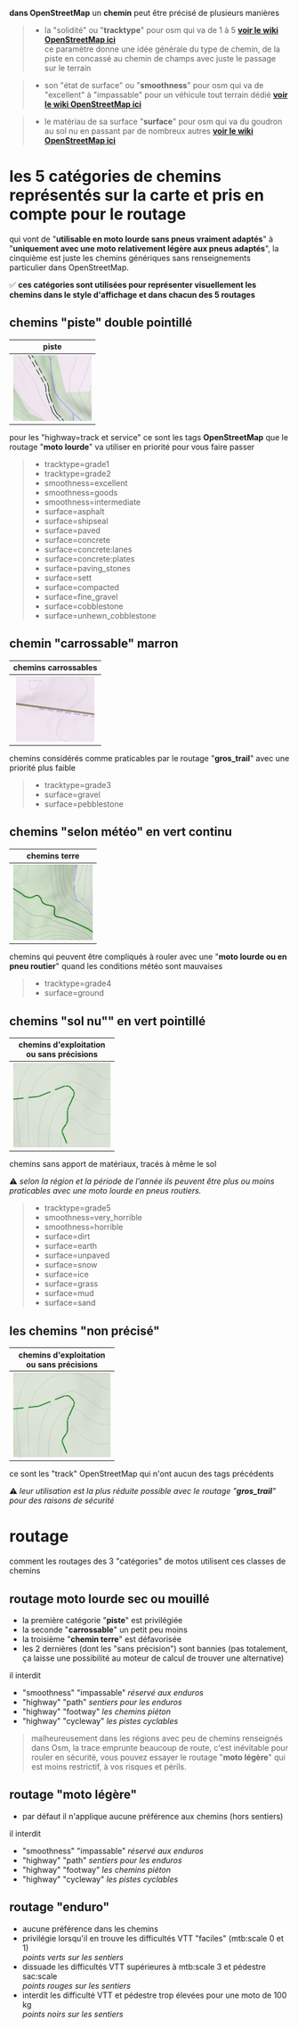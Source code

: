 **dans OpenStreetMap**
un **chemin** peut être précisé de plusieurs manières
> - la "solidité" ou "**tracktype**" pour osm qui va de 1 à 5 **[voir le wiki OpenStreetMap ici](https://wiki.openstreetmap.org/wiki/FR:Key:tracktype)**<br> ce paramètre donne une idée générale du type de chemin, de la piste en concassé au chemin de champs avec juste le passage sur le terrain

> - son "état de surface" ou "**smoothness**" pour osm qui va de "excellent" à "impassable" pour un véhicule tout terrain dédié **[voir le wiki OpenStreetMap ici](https://wiki.openstreetmap.org/wiki/Key:smoothness)**

> - le matériau de sa surface "**surface**" pour osm qui va du goudron au sol nu en passant par de nombreux autres **[voir le wiki OpenStreetMap ici](https://wiki.openstreetmap.org/wiki/FR:Key:surface)**

# les 5 catégories de chemins représentés sur la carte et pris en compte pour le routage
qui vont de "**utilisable en moto lourde sans pneus vraiment adaptés**" à "**uniquement avec une moto relativement légère aux pneus adaptés**", la cinquième est juste les chemins génériques sans renseignements particulier dans OpenStreetMap.

:white_check_mark: **ces catégories sont utilisées pour représenter visuellement les chemins dans le style d'affichage
et dans chacun des 5 routages**

## chemins "piste" double pointillé
| piste |
| :-------------: |
![carrossable_1](https://github.com/cricri-du-lauragais/QMapShack_enduro/blob/main/screenshots/legende/piste.png) |

pour les "highway=track et service" ce sont les tags **OpenStreetMap** que le routage "**moto lourde**" va utiliser en priorité pour vous faire passer
> - tracktype=grade1  
> - tracktype=grade2  
> - smoothness=excellent  
> - smoothness=goods  
> - smoothness=intermediate  
> - surface=asphalt 
> - surface=shipseal 
> - surface=paved  
> - surface=concrete  
> - surface=concrete:lanes  
> - surface=concrete:plates  
> - surface=paving_stones  
> - surface=sett  
> - surface=compacted  
> - surface=fine_gravel  
> - surface=cobblestone  
> - surface=unhewn_cobblestone 

## chemin "carrossable" marron 
| chemins carrossables |
| :-------------: |
|![carrossable_2](https://github.com/cricri-du-lauragais/QMapShack_enduro/blob/main/screenshots/legende/carrossable.png)|

chemins considérés comme praticables par le routage "**gros_trail**" avec une priorité plus faible
> - tracktype=grade3  
> - surface=gravel 
> - surface=pebblestone 

## chemins "**selon météo**" en vert continu
| chemins terre |
| :-------------: |
|![chemin_terre](https://github.com/cricri-du-lauragais/QMapShack_enduro/blob/main/screenshots/legende/terre.png)|

chemins qui peuvent être compliqués à rouler avec une "**moto lourde ou en pneu routier**" quand les conditions météo sont mauvaises
> - tracktype=grade4 
> - surface=ground

## chemins "sol nu"" en vert pointillé
|chemins d'exploitation <br>ou sans précisions|
| :-------------: |
|![chemin_exploit](https://github.com/cricri-du-lauragais/QMapShack_enduro/blob/main/screenshots/legende/exploit.png)|

chemins sans apport de matériaux, tracés à même le sol

:warning: *selon la région et la période de l'année ils peuvent être plus ou moins praticables avec une moto lourde en pneus routiers.*
> - tracktype=grade5 
> - smoothness=very_horrible 
> - smoothness=horrible 
> - surface=dirt 
> - surface=earth 
> - surface=unpaved 
> - surface=snow 
> - surface=ice 
> - surface=grass
> - surface=mud 
> - surface=sand 

## les chemins "non précisé"
|chemins d'exploitation <br>ou sans précisions|
| :-------------: |
|![chemin_exploit](https://github.com/cricri-du-lauragais/QMapShack_enduro/blob/main/screenshots/legende/exploit.png)|

ce sont les "track" OpenStreetMap qui n'ont aucun des tags précédents

:warning: *leur utilisation est la plus réduite possible avec le routage "**gros_trail**" pour des raisons de sécurité*

# routage
comment les routages des 3 "catégories" de motos utilisent ces classes de chemins

## routage moto lourde sec ou mouillé
- la première catégorie "**piste**" est privilégiée
- la seconde "**carrossable**" un petit peu moins
- la troisième "**chemin terre**" est défavorisée
- les 2 dernières (dont les "sans précision") sont bannies (pas totalement, ça laisse une possibilité au moteur de calcul de trouver une alternative)

il interdit
- "smoothness" "impassable"<i> réservé aux enduros</i>
- "highway" "path"<i> sentiers pour les enduros</i>
- "highway" "footway"<i> les chemins piéton</i>
- "highway" "cycleway"<i> les pistes cyclables</i>

> malheureusement dans les régions avec peu de chemins renseignés dans Osm, la trace emprunte beaucoup de route, c'est inévitable pour rouler en sécurité, vous pouvez essayer le routage "**moto légère**" qui est moins restrictif, à vos risques et périls.

## routage "**moto légère**"
- par défaut il n'applique aucune préférence aux chemins (hors sentiers)

il interdit
- "smoothness" "impassable"<i> réservé aux enduros</i>
- "highway" "path"<i> sentiers pour les enduros</i>
- "highway" "footway"<i> les chemins piéton</i>
- "highway" "cycleway"<i> les pistes cyclables</i>

## routage "**enduro**"
- aucune préférence dans les chemins
- privilégie lorsqu'il en trouve les difficultés VTT "faciles" (mtb:scale 0 et 1)<br>
<i>points verts sur les sentiers</i>
- dissuade les difficultés VTT supérieures à mtb:scale 3 et pédestre sac:scale<br>
<i>points rouges sur les sentiers</i>
- interdit les difficulté VTT et pédestre trop élevées pour une moto de 100 kg<br>
<i>points noirs sur les sentiers</i>





